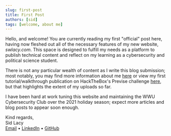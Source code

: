 ```yaml
---
slug: first-post
title: First Post
authors: [sid]
tags: [welcome, about me]
---
```


Hello, and welcome! You are currently reading my first "official" post here, having now fleshed out all of the necessary features of my new website, *swlacy.com*. This space is designed to fulfill my needs as a platform to publish technical content and reflect on my learning as a cybersecurity and political science student.

<!--truncate-->

There is not any particular wealth of content as I write this blog submission; most notably, you may find more information about me [here](/about-me) or view my first tutorial/walkthrough publication on HackTheBox's Previse challenge [here](/docs/Reports/hack-the-box/previse), but that highlights the extent of my uploads so far.

I have been hard at work tuning this website and maintaining the WWU Cybersecurity Club over the 2021 holiday season; expect more articles and blog posts to appear soon enough.

Kind regards,  
Sid Lacy  
[Email](mailto:contact@swlacy.com?subject=Hello!) • [LinkedIn](https://www.linkedin.com/in/lacysw/) • [GitHub](https://github.com/lacysw)